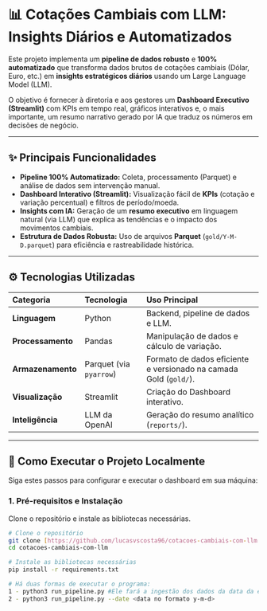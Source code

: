 # 📊 Cotações Cambiais com LLM: Insights Diários e Automatizados

Este projeto implementa um **pipeline de dados robusto** e **100% automatizado** que transforma dados brutos de cotações cambiais (Dólar, Euro, etc.) em **insights estratégicos diários** usando um Large Language Model (LLM).

O objetivo é fornecer à diretoria e aos gestores um **Dashboard Executivo (Streamlit)** com KPIs em tempo real, gráficos interativos e, o mais importante, um resumo narrativo gerado por IA que traduz os números em decisões de negócio.

---

## ✨ Principais Funcionalidades

- **Pipeline 100% Automatizado:** Coleta, processamento (Parquet) e análise de dados sem intervenção manual.
- **Dashboard Interativo (Streamlit):** Visualização fácil de **KPIs** (cotação e variação percentual) e filtros de período/moeda.
- **Insights com IA:** Geração de um **resumo executivo** em linguagem natural (via LLM) que explica as tendências e o impacto dos movimentos cambiais.
- **Estrutura de Dados Robusta:** Uso de arquivos **Parquet** (`gold/Y-M-D.parquet`) para eficiência e rastreabilidade histórica.

---

## ⚙️ Tecnologias Utilizadas

| Categoria | Tecnologia | Uso Principal |
| :--- | :--- | :--- |
| **Linguagem** | Python | Backend, pipeline de dados e LLM. |
| **Processamento** | Pandas | Manipulação de dados e cálculo de variação. |
| **Armazenamento** | Parquet (via `pyarrow`) | Formato de dados eficiente e versionado na camada Gold (`gold/`). |
| **Visualização** | Streamlit | Criação do Dashboard interativo. |
| **Inteligência** | LLM da OpenAI | Geração do resumo analítico (`reports/`). |

---

## 🚀 Como Executar o Projeto Localmente

Siga estes passos para configurar e executar o dashboard em sua máquina:

### 1. Pré-requisitos e Instalação

Clone o repositório e instale as bibliotecas necessárias.

```bash
# Clone o repositório
git clone [https://github.com/lucasvscosta96/cotacoes-cambiais-com-llm.git](https://github.com/lucasvscosta96/cotacoes-cambiais-com-llm.git)
cd cotacoes-cambiais-com-llm

# Instale as bibliotecas necessárias
pip install -r requirements.txt

# Há duas formas de executar o programa:
1 - python3 run_pipeline.py #Ele fará a ingestão dos dados da data da execução
2 - python3 run_pipeline.py --date <data no formato y-m-d>